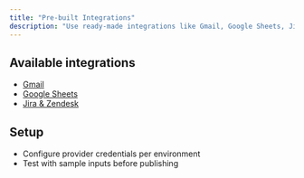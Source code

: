 ```yaml
---
title: "Pre-built Integrations"
description: "Use ready-made integrations like Gmail, Google Sheets, Jira, and Zendesk."
---
```


## Available integrations

- [Gmail](/devstudio/prebuilt/gmail)
- [Google Sheets](/devstudio/prebuilt/sheets)
- [Jira & Zendesk](/devstudio/prebuilt/jira-zendesk)

## Setup

- Configure provider credentials per environment
- Test with sample inputs before publishing
